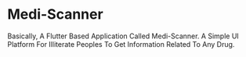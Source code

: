 # Medi-Scanner
Basically, A Flutter Based Application Called Medi-Scanner. A Simple UI Platform For Illiterate Peoples To Get Information Related To Any Drug. 

